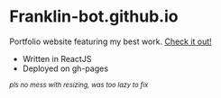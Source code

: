 # Franklin-bot.github.io

Portfolio website featuring my best work. [Check it out!](https://franklin-bot.github.io/)

- Written in ReactJS
- Deployed on gh-pages

<sub>_pls no mess with resizing, was too lazy to fix_</sub>
